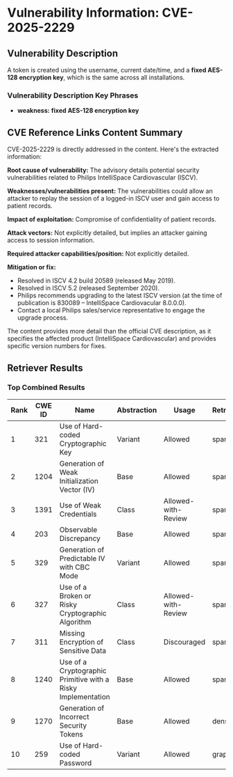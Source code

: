 # Vulnerability Information: CVE-2025-2229

## Vulnerability Description
A token is created using the username, current date/time, and a **fixed AES-128 encryption key**, which is the same across all installations.

### Vulnerability Description Key Phrases
- **weakness:** **fixed AES-128 encryption key**

## CVE Reference Links Content Summary
CVE-2025-2229 is directly addressed in the content. Here's the extracted information:

**Root cause of vulnerability:** The advisory details potential security vulnerabilities related to Philips IntelliSpace Cardiovascular (ISCV).

**Weaknesses/vulnerabilities present:** The vulnerabilities could allow an attacker to replay the session of a logged-in ISCV user and gain access to patient records.

**Impact of exploitation:**  Compromise of confidentiality of patient records.

**Attack vectors:** Not explicitly detailed, but implies an attacker gaining access to session information.

**Required attacker capabilities/position:** Not explicitly detailed.

**Mitigation or fix:**
*   Resolved in ISCV 4.2 build 20589 (released May 2019).
*   Resolved in ISCV 5.2 (released September 2020).
*   Philips recommends upgrading to the latest ISCV version (at the time of publication is 830089 – IntelliSpace Cardiovacular 8.0.0.0).
*   Contact a local Philips sales/service representative to engage the upgrade process.



The content provides more detail than the official CVE description, as it specifies the affected product (IntelliSpace Cardiovascular) and provides specific version numbers for fixes.

## Retriever Results

### Top Combined Results

| Rank | CWE ID | Name | Abstraction | Usage  | Retrievers | Individual Scores |
|------|--------|------|-------------|-------|------------|-------------------|
| 1 | 321 | Use of Hard-coded Cryptographic Key | Variant | Allowed | sparse | 0.200 |
| 2 | 1204 | Generation of Weak Initialization Vector (IV) | Base | Allowed | sparse | 0.198 |
| 3 | 1391 | Use of Weak Credentials | Class | Allowed-with-Review | sparse | 0.186 |
| 4 | 203 | Observable Discrepancy | Base | Allowed | sparse | 0.184 |
| 5 | 329 | Generation of Predictable IV with CBC Mode | Variant | Allowed | sparse | 0.180 |
| 6 | 327 | Use of a Broken or Risky Cryptographic Algorithm | Class | Allowed-with-Review | sparse | 0.170 |
| 7 | 311 | Missing Encryption of Sensitive Data | Class | Discouraged | sparse | 0.166 |
| 8 | 1240 | Use of a Cryptographic Primitive with a Risky Implementation | Base | Allowed | sparse | 0.163 |
| 9 | 1270 | Generation of Incorrect Security Tokens | Base | Allowed | dense | 0.453 |
| 10 | 259 | Use of Hard-coded Password | Variant | Allowed | graph | 0.003 |

